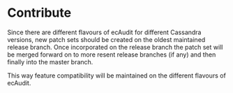 # Contribute

Since there are different flavours of ecAudit for different Cassandra versions,
new patch sets should be created on the oldest maintained release branch.
Once incorporated on the release branch the patch set will be merged forward
on to more resent release branches (if any) and then finally into the master branch.

This way feature compatibility will be maintained on the different flavours of ecAudit.
